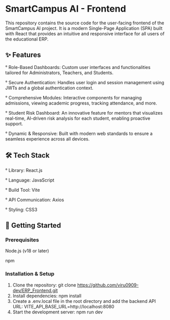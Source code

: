 # SmartCampus AI - Frontend

This repository contains the source code for the user-facing frontend of the SmartCampus AI project. It is a modern Single-Page Application (SPA) built with React that provides an intuitive and responsive interface for all users of the educational ERP.

## ✨ Features

° Role-Based Dashboards: Custom user interfaces and functionalities tailored for Administrators, Teachers, and Students.

° Secure Authentication: Handles user login and session management using JWTs and a global authentication context.

° Comprehensive Modules: Interactive components for managing admissions, viewing academic progress, tracking attendance, and more.

° Student Risk Dashboard: An innovative feature for mentors that visualizes real-time, AI-driven risk analysis for each student, enabling proactive support.

° Dynamic & Responsive: Built with modern web standards to ensure a seamless experience across all devices.

## 🛠️ Tech Stack

° Library: React.js

° Language: JavaScript

° Build Tool: Vite

° API Communication: Axios

° Styling: CSS3

## 🚀 Getting Started

### Prerequisites

Node.js (v18 or later)

npm

### Installation & Setup
1. Clone the repository:
git clone https://github.com/viru0909-dev/ERP_Frontend.git
2. Install dependencies:
npm install
3. Create a .env.local file in the root directory and add the backend API URL:
VITE_API_BASE_URL=http://localhost:8080
4. Start the development server:
npm run dev
